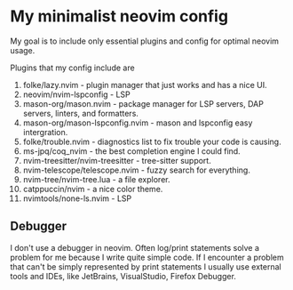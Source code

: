 # My minimalist neovim config

My goal is to include only essential plugins and config for optimal neovim usage.

Plugins that my config include are

1. folke/lazy.nvim - plugin manager that just works and has a nice UI.
2. neovim/nvim-lspconfig - LSP
3. mason-org/mason.nvim - package manager for LSP servers, DAP servers, linters, and formatters.
4. mason-org/mason-lspconfig.nvim - mason and lspconfig easy intergration.
5. folke/trouble.nvim - diagnostics list to fix trouble your code is causing.
6. ms-jpq/coq_nvim - the best completion engine I could find.
7. nvim-treesitter/nvim-treesitter - tree-sitter support.
8. nvim-telescope/telescope.nvim - fuzzy search for everything.
9. nvim-tree/nvim-tree.lua - a file explorer.
10. catppuccin/nvim - a nice color theme.
11. nvimtools/none-ls.nvim - LSP

## Debugger

I don't use a debugger in neovim. Often log/print statements solve a problem for me because I write quite simple code. If I encounter a problem that can't be simply represented by print statements I usually use external tools and IDEs, like JetBrains, VisualStudio, Firefox Debugger.

